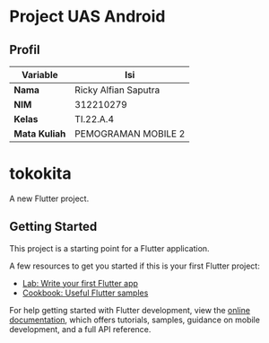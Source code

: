 # Project UAS Android

## Profil
| Variable | Isi |
| -------- | --- |
| **Nama** | Ricky Alfian Saputra |
| **NIM** | 312210279 |
| **Kelas** | TI.22.A.4 |
| **Mata Kuliah** | PEMOGRAMAN MOBILE 2 |


# tokokita

A new Flutter project.

## Getting Started

This project is a starting point for a Flutter application.

A few resources to get you started if this is your first Flutter project:

- [Lab: Write your first Flutter app](https://docs.flutter.dev/get-started/codelab)
- [Cookbook: Useful Flutter samples](https://docs.flutter.dev/cookbook)

For help getting started with Flutter development, view the
[online documentation](https://docs.flutter.dev/), which offers tutorials,
samples, guidance on mobile development, and a full API reference.

